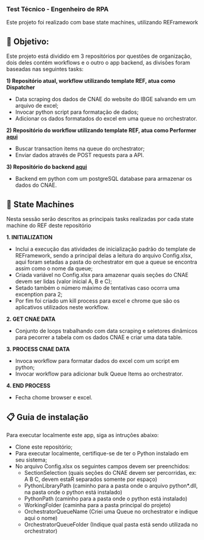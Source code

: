 ### Test Técnico - Engenheiro de RPA ###
Este projeto foi realizado com base state machines, utilizando REFramework

## 🎯 Objetivo:
Este projeto está dividido em 3 repositórios por questões de organização, dois deles contém workflows e o outro o app backend, as divisões foram baseadas nas seguintes tasks:

**1) Repositório atual, workflow utilizando template REF, atua como Dispatcher**
- Data scraping dos dados de CNAE do website do IBGE salvando em um arquivo de excel;
- Invocar python script para formatação de dados;
- Adicionar os dados formatados do excel em uma queue no orchestrator.

**2) Repositório do workflow utilizando template REF, atua como Performer [aqui](https://github.com/osmfaria/RoitRPAPerformer)**
- Buscar transaction items na queue do orchestrator;
- Enviar dados através de POST requests para a API.

**3) Repositório do backend [aqui](https://github.com/osmfaria/roit-api)** 
- Backend em python com um postgreSQL database para armazenar os dados do CNAE.

## 📑 State Machines
Nesta sessão serão descritos as principais tasks realizadas por cada state machine do REF deste repositório

**1. INITIALIZATION**
 - Inclui a execução das atividades de inicialização padrão do template de REFramework, sendo a principal delas a leitura do arquivo Config.xlsx, aqui foram setadas a pasta do orchestrator em que a queue se encontra assim como o nome da queue;
 - Criada variável no Config.xlsx para amazenar quais seções do CNAE devem ser lidas (valor inicial A, B e C);
 - Setado também o número máximo de tentativas caso ocorra uma excenption para 2;
 - Por fim foi criado um kill process para excel e chrome que são os aplicativos utilizados neste workflow.

**2. GET CNAE DATA**
 - Conjunto de loops trabalhando com data scraping e seletores dinâmicos para pecorrer a tabela com os dados CNAE e criar uma data table.

**3. PROCESS CNAE DATA**
- Invoca workflow para formatar dados do excel com um script em python;
- Invocar workflow para adicionar bulk Queue Items ao orchestrator.

**4. END PROCESS**
 - Fecha chome browser e excel.


## 📋 Guia de instalação
Para executar localmente este app, siga as intruções abaixo:

- Clone este repositório;
- Para executar localmente, certifique-se de ter o Python instalado em seu sistema;
- No arquivo Config.xlsx os seguintes campos devem ser preenchidos: 
    - SectionSelection (quais seções do CNAE devem ser percorridas, ex: A B C, devem estaR separados somente por espaço)
    - PythonLibraryPath (caminho para a pasta onde o arquivo python*.dll, na pasta onde o python está instalado)
    - PythonPath (caminho para a pasta onde o python está instalado)
    - WorkingFolder (caminha para a pasta principal do projeto)
    - OrchestratorQueueName (Criei uma Queue no orchestrator e indique aqui o nome)
    - OrchestratorQueueFolder (Indique qual pasta está sendo utilizada no orchestrator)


